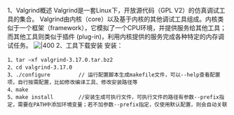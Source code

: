 1、Valgrind概述
Valgrind是一套Linux下，开放源代码（GPL V2）的仿真调试工具的集合。
Valgrind由内核（core）以及基于内核的其他调试工具组成。内核类似于一个框架（framework），它模拟了一个CPU环境，并提供服务给其他工具；而其他工具则类似于插件 (plug-in)，利用内核提供的服务完成各种特定的内存调试任务。
![|400](https://i-blog.csdnimg.cn/blog_migrate/594f62e99db7f4b7edfa7e4a0e1d60e3.png)
2、工具下载安装
安装：

```
1、tar –xf valgrind-3.17.0.tar.bz2
2、cd valgrind-3.17.0
3、./configure         // 运行配置脚本生成makefile文件，可以--help查看配置项，自行按需配置，比如修改编译工具、修改安装路径等
4、make
5、make install        //安装生成可执行文件，可执行文件的路径有参数--prefix指定，需要在PATH中添加环境变量；若不加参数--prefix指定，仅使用默认配置，则会自动关联

```